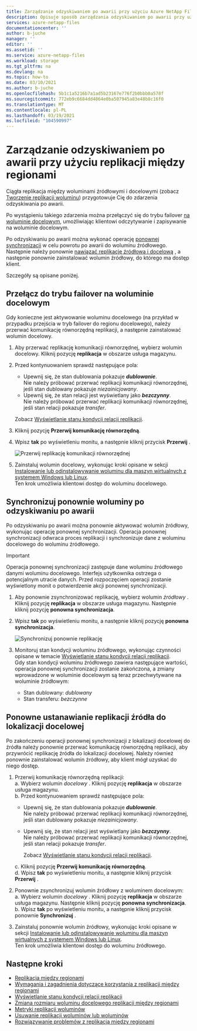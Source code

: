 ```yaml
---
title: Zarządzanie odzyskiwaniem po awarii przy użyciu Azure NetApp Files replikacji między regionami | Microsoft Docs
description: Opisuje sposób zarządzania odzyskiwaniem po awarii przy użyciu Azure NetApp Files replikacji między regionami.
services: azure-netapp-files
documentationcenter: ''
author: b-juche
manager: ''
editor: ''
ms.assetid: ''
ms.service: azure-netapp-files
ms.workload: storage
ms.tgt_pltfrm: na
ms.devlang: na
ms.topic: how-to
ms.date: 03/10/2021
ms.author: b-juche
ms.openlocfilehash: 5b1c1a5216b7a1ad5b23167e776f2b0bbb0a578f
ms.sourcegitcommit: 772eb9c6684dd4864e0ba507945a83e48b8c16f0
ms.translationtype: MT
ms.contentlocale: pl-PL
ms.lasthandoff: 03/19/2021
ms.locfileid: "104590997"
---
```

# <a name="manage-disaster-recovery-using-cross-region-replication"></a>Zarządzanie odzyskiwaniem po awarii przy użyciu replikacji między regionami 

Ciągła replikacja między woluminami źródłowymi i docelowymi (zobacz [Tworzenie replikacji woluminu](cross-region-replication-create-peering.md)) przygotowuje Cię do zdarzenia odzyskiwania po awarii. 

Po wystąpieniu takiego zdarzenia można przełączyć się do trybu failover [na woluminie docelowym](#fail-over-to-destination-volume), umożliwiając klientowi odczytywanie i zapisywanie na woluminie docelowym. 

Po odzyskiwaniu po awarii można wykonać operację [ponownej synchronizacji](#resync-replication) w celu powrotu po awarii do woluminu źródłowego. Następnie należy ponownie [nawiązać replikację źródłową i docelową](#reestablish-source-to-destination-replication) , a następnie ponownie zainstalować wolumin źródłowy, do którego ma dostęp klient. 

Szczegóły są opisane poniżej. 

## <a name="fail-over-to-destination-volume"></a>Przełącz do trybu failover na woluminie docelowym

Gdy konieczne jest aktywowanie woluminu docelowego (na przykład w przypadku przejścia w tryb failover do regionu docelowego), należy przerwać komunikację równorzędną replikacji, a następnie zainstalować wolumin docelowy.  

1. Aby przerwać replikację komunikacji równorzędnej, wybierz wolumin docelowy. Kliknij pozycję **replikacja** w obszarze usługa magazynu.  

2.  Przed kontynuowaniem sprawdź następujące pola:  
    * Upewnij się, że stan dublowania pokazuje ***dublowanie***.   
        Nie należy próbować przerwać replikacji komunikacji równorzędnej, jeśli stan dublowany pokazuje *niezainicjowany*.
    * Upewnij się, że stan relacji jest wyświetlany jako ***bezczynny***.   
        Nie należy próbować przerwać replikacji komunikacji równorzędnej, jeśli stan relacji pokazuje *transfer*.   

    Zobacz [Wyświetlanie stanu kondycji relacji replikacji](cross-region-replication-display-health-status.md). 

3.  Kliknij pozycję **Przerwij komunikację równorzędną**.  

4.  Wpisz **tak** po wyświetleniu monitu, a następnie kliknij przycisk **Przerwij** . 

    ![Przerwij replikację komunikacji równorzędnej](../media/azure-netapp-files/cross-region-replication-break-replication-peering.png)

5.  Zainstaluj wolumin docelowy, wykonując kroki opisane w sekcji [Instalowanie lub odinstalowywanie woluminu dla maszyn wirtualnych z systemem Windows lub Linux](azure-netapp-files-mount-unmount-volumes-for-virtual-machines.md).   
    Ten krok umożliwia klientowi dostęp do woluminu docelowego.

## <a name="resync-volumes-after-disaster-recovery"></a><a name="resync-replication"></a>Synchronizuj ponownie woluminy po odzyskiwaniu po awarii

Po odzyskiwaniu po awarii można ponownie aktywować wolumin źródłowy, wykonując operację ponownej synchronizacji.  Operacja ponownej synchronizacji odwraca proces replikacji i synchronizuje dane z woluminu docelowego do woluminu źródłowego.  

> [!IMPORTANT] 
> Operacja ponownej synchronizacji zastępuje dane woluminu źródłowego danymi woluminu docelowego.  Interfejs użytkownika ostrzega o potencjalnym utracie danych. Przed rozpoczęciem operacji zostanie wyświetlony monit o potwierdzenie akcji ponownej synchronizacji.

1. Aby ponownie zsynchronizować replikację, wybierz wolumin *źródłowy* . Kliknij pozycję **replikacja** w obszarze usługa magazynu. Następnie kliknij pozycję **ponowna synchronizacja**.  

2. Wpisz **tak** po wyświetleniu monitu, a następnie kliknij pozycję **ponowna synchronizacja**. 
 
    ![Synchronizuj ponownie replikację](../media/azure-netapp-files/cross-region-replication-resync-replication.png)

3. Monitoruj stan kondycji woluminu źródłowego, wykonując czynności opisane w temacie [Wyświetlanie stanu kondycji relacji replikacji](cross-region-replication-display-health-status.md).   
    Gdy stan kondycji woluminu źródłowego zawiera następujące wartości, operacja ponownej synchronizacji zostanie zakończona, a zmiany wprowadzone w woluminie docelowym są teraz przechwytywane na woluminie źródłowym:   

    * Stan dublowany: *dublowany*  
    * Stan transferu: *bezczynne*  

## <a name="reestablish-source-to-destination-replication"></a>Ponowne ustanawianie replikacji źródła do lokalizacji docelowej

Po zakończeniu operacji ponownej synchronizacji z lokalizacji docelowej do źródła należy ponownie przerwać komunikację równorzędną replikacji, aby przywrócić replikację źródła do lokalizacji docelowej. Należy również ponownie zainstalować wolumin źródłowy, aby klient mógł uzyskać do niego dostęp.  

1. Przerwij komunikację równorzędną replikacji:  
    a. Wybierz wolumin *docelowy* . Kliknij pozycję **replikacja** w obszarze usługa magazynu.  
    b. Przed kontynuowaniem sprawdź następujące pola:   
    * Upewnij się, że stan dublowania pokazuje ***dublowanie***.   
    Nie należy próbować przerwać replikacji komunikacji równorzędnej, jeśli stan dublowany pokazuje *niezainicjowany*.  
    * Upewnij się, że stan relacji jest wyświetlany jako ***bezczynny***.   
    Nie należy próbować przerwać replikacji komunikacji równorzędnej, jeśli stan relacji pokazuje *transfer*.    

        Zobacz [Wyświetlanie stanu kondycji relacji replikacji](cross-region-replication-display-health-status.md). 

    c. Kliknij pozycję **Przerwij komunikację równorzędną**.   
    d. Wpisz **tak** po wyświetleniu monitu, a następnie kliknij przycisk **Przerwij** .  

2. Ponownie zsynchronizuj wolumin źródłowy z woluminem docelowym:  
    a. Wybierz wolumin *docelowy* . Kliknij pozycję **replikacja** w obszarze usługa magazynu. Następnie kliknij pozycję **ponowna synchronizacja**.   
    b. Wpisz **tak** po wyświetleniu monitu, a następnie kliknij przycisk ponownie **Synchronizuj** .

3. Zainstaluj ponownie wolumin źródłowy, wykonując kroki opisane w sekcji [Instalowanie lub odinstalowywanie woluminu dla maszyn wirtualnych z systemem Windows lub Linux](azure-netapp-files-mount-unmount-volumes-for-virtual-machines.md).  
    Ten krok umożliwia klientowi dostęp do woluminu źródłowego.

## <a name="next-steps"></a>Następne kroki  

* [Replikacja między regionami](cross-region-replication-introduction.md)
* [Wymagania i zagadnienia dotyczące korzystania z replikacji między regionami](cross-region-replication-requirements-considerations.md)
* [Wyświetlanie stanu kondycji relacji replikacji](cross-region-replication-display-health-status.md)
* [Zmiana rozmiaru woluminu docelowego replikacji między regionami](azure-netapp-files-resize-capacity-pools-or-volumes.md#resize-a-cross-region-replication-destination-volume)
* [Metryki replikacji woluminów](azure-netapp-files-metrics.md#replication)
* [Usuwanie replikacji woluminów lub woluminów](cross-region-replication-delete.md)
* [Rozwiązywanie problemów z replikacją między regionami](troubleshoot-cross-region-replication.md)

